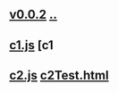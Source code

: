## [v0.0.2](https://github.com/jeremyjia/Games/edit/master/issues/4/readme.md) [..](..)
## [c1.js](c1.js) [c1
## [c2.js](c2.js) [c2Test.html](c2Test.html)
##
